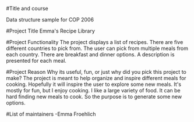 #Title and course

Data structure sample for COP 2006

#Project Title 
Emma's Recipe Library


#Project Functionality
The project displays a list of recipes. There are five different countries to pick from. The user can pick from multiple meals from each country. There are breakfast and dinner options. A description is presented for each meal. 

#Project Reason
Why its useful, fun, or just why did you pick this project to make?
The project is meant to help organize and inspire different meals for cooking. Hopefully it will inspire the user to explore some new meals. It's mostly for fun, but I enjoy cooking. I like a large variety of food. It can be hard finding new meals to cook. So the purpose is to generate some new options. 

#List of maintainers
-Emma Froehlich
